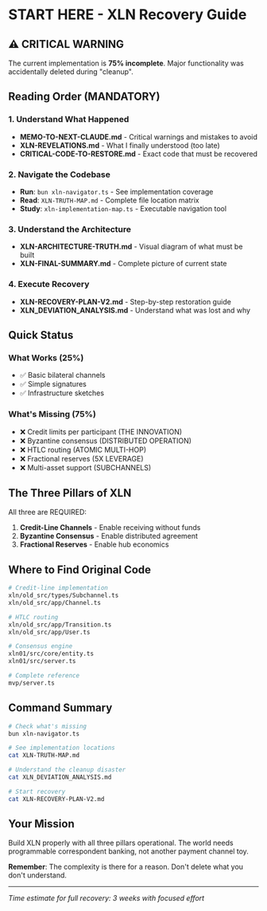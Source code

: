 # START HERE - XLN Recovery Guide

## ⚠️ CRITICAL WARNING

The current implementation is **75% incomplete**. Major functionality was accidentally deleted during "cleanup".

## Reading Order (MANDATORY)

### 1. Understand What Happened
- **MEMO-TO-NEXT-CLAUDE.md** - Critical warnings and mistakes to avoid
- **XLN-REVELATIONS.md** - What I finally understood (too late)
- **CRITICAL-CODE-TO-RESTORE.md** - Exact code that must be recovered

### 2. Navigate the Codebase
- **Run**: `bun xln-navigator.ts` - See implementation coverage
- **Read**: `XLN-TRUTH-MAP.md` - Complete file location matrix
- **Study**: `xln-implementation-map.ts` - Executable navigation tool

### 3. Understand the Architecture
- **XLN-ARCHITECTURE-TRUTH.md** - Visual diagram of what must be built
- **XLN-FINAL-SUMMARY.md** - Complete picture of current state

### 4. Execute Recovery
- **XLN-RECOVERY-PLAN-V2.md** - Step-by-step restoration guide
- **XLN_DEVIATION_ANALYSIS.md** - Understand what was lost and why

## Quick Status

### What Works (25%)
- ✅ Basic bilateral channels
- ✅ Simple signatures  
- ✅ Infrastructure sketches

### What's Missing (75%)
- ❌ Credit limits per participant (THE INNOVATION)
- ❌ Byzantine consensus (DISTRIBUTED OPERATION)
- ❌ HTLC routing (ATOMIC MULTI-HOP)
- ❌ Fractional reserves (5X LEVERAGE)
- ❌ Multi-asset support (SUBCHANNELS)

## The Three Pillars of XLN

All three are REQUIRED:

1. **Credit-Line Channels** - Enable receiving without funds
2. **Byzantine Consensus** - Enable distributed agreement
3. **Fractional Reserves** - Enable hub economics

## Where to Find Original Code

```bash
# Credit-line implementation
xln/old_src/types/Subchannel.ts
xln/old_src/app/Channel.ts

# HTLC routing
xln/old_src/app/Transition.ts
xln/old_src/app/User.ts

# Consensus engine
xln01/src/core/entity.ts
xln01/src/server.ts

# Complete reference
mvp/server.ts
```

## Command Summary

```bash
# Check what's missing
bun xln-navigator.ts

# See implementation locations
cat XLN-TRUTH-MAP.md

# Understand the cleanup disaster
cat XLN_DEVIATION_ANALYSIS.md

# Start recovery
cat XLN-RECOVERY-PLAN-V2.md
```

## Your Mission

Build XLN properly with all three pillars operational. The world needs programmable correspondent banking, not another payment channel toy.

**Remember**: The complexity is there for a reason. Don't delete what you don't understand.

---

*Time estimate for full recovery: 3 weeks with focused effort*